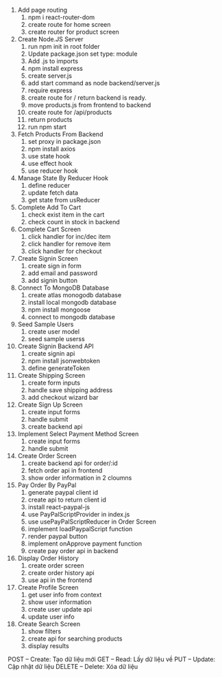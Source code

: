 1. Add page routing
   1. npm i react-router-dom
   2. create route for home screen
   3. create router for product screen
2. Create Node.JS Server
   1. run npm init in root folder
   2. Update package.json set type: module
   3. Add .js to imports
   4. npm install express
   5. create server.js
   6. add start command as node backend/server.js
   7. require express
   8. create route for / return backend is ready.
   9. move products.js from frontend to backend
   10. create route for /api/products
   11. return products
   12. run npm start
3. Fetch Products From Backend
   1. set proxy in package.json
   2. npm install axios
   3. use state hook
   4. use effect hook
   5. use reducer hook
4. Manage State By Reducer Hook
   1. define reducer
   2. update fetch data
   3. get state from usReducer
5. Complete Add To Cart
   1. check exist item in the cart
   2. check count in stock in backend
6. Complete Cart Screen
   1. click handler for inc/dec item
   2. click handler for remove item
   3. click handler for checkout
7. Create Signin Screen
   1. create sign in form
   2. add email and password
   3. add signin button
8. Connect To MongoDB Database
   1. create atlas monogodb database
   2. install local mongodb database
   3. npm install mongoose
   4. connect to mongodb database
9. Seed Sample Users
   1. create user model
   2. seed sample userss
10. Create Signin Backend API
    1. create signin api
    2. npm install jsonwebtoken
    3. define generateToken
11. Create Shipping Screen
    1. create form inputs
    2. handle save shipping address
    3. add checkout wizard bar
12. Create Sign Up Screen
    1. create input forms
    2. handle submit
    3. create backend api
13. Implement Select Payment Method Screen
    1. create input forms
    2. handle submit
14. Create Order Screen
    1. create backend api for order/:id
    2. fetch order api in frontend
    3. show order information in 2 cloumns
15. Pay Order By PayPal
    1. generate paypal client id
    2. create api to return client id
    3. install react-paypal-js
    4. use PayPalScriptProvider in index.js
    5. use usePayPalScriptReducer in Order Screen
    6. implement loadPaypalScript function
    7. render paypal button
    8. implement onApprove payment function
    9. create pay order api in backend
16. Display Order History
    1. create order screen
    2. create order history api
    3. use api in the frontend
17. Create Profile Screen
    1. get user info from context
    2. show user information
    3. create user update api
    4. update user info
18. Create Search Screen
    1. show filters
    2. create api for searching products
    3. display results

POST – Create: Tạo dữ liệu mới
GET – Read: Lấy dữ liệu về
PUT – Update: Cập nhật dữ liệu
DELETE – Delete: Xóa dữ liệu
